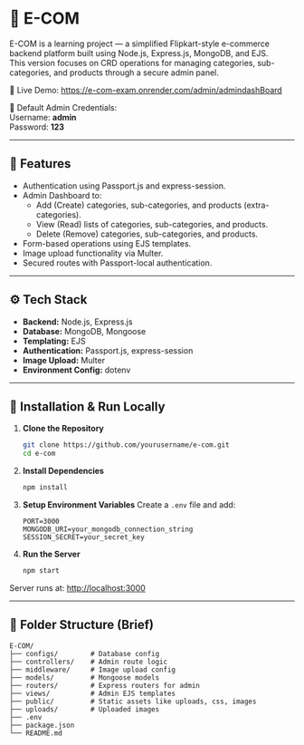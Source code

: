 # 🍊 E-COM

E-COM is a learning project — a simplified Flipkart-style e-commerce backend platform built using Node.js, Express.js, MongoDB, and EJS.  
This version focuses on CRD operations for managing categories, sub-categories, and products through a secure admin panel.

🔗 Live Demo: https://e-com-exam.onrender.com/admin/admindashBoard

🔐 Default Admin Credentials:  
Username: **admin**  
Password: **123**

---

## 📌 Features

- Authentication using Passport.js and express-session.
- Admin Dashboard to:
  - Add (Create) categories, sub-categories, and products (extra-categories).
  - View (Read) lists of categories, sub-categories, and products.
  - Delete (Remove) categories, sub-categories, and products.
- Form-based operations using EJS templates.
- Image upload functionality via Multer.
- Secured routes with Passport-local authentication.

---

## ⚙️ Tech Stack

- **Backend:** Node.js, Express.js
- **Database:** MongoDB, Mongoose
- **Templating:** EJS
- **Authentication:** Passport.js, express-session
- **Image Upload:** Multer
- **Environment Config:** dotenv

---

## 🧾 Installation & Run Locally

1. **Clone the Repository**
   ```bash
   git clone https://github.com/yourusername/e-com.git
   cd e-com
   ```

2. **Install Dependencies**
   ```bash
   npm install
   ```

3. **Setup Environment Variables**
   Create a `.env` file and add:
   ```
   PORT=3000  
   MONGODB_URI=your_mongodb_connection_string  
   SESSION_SECRET=your_secret_key
   ```

4. **Run the Server**
   ```bash
   npm start
   ```

Server runs at: [http://localhost:3000](http://localhost:3000)

---

## 📂 Folder Structure (Brief)

```
E-COM/
├── configs/        # Database config
├── controllers/    # Admin route logic
├── middleware/     # Image upload config
├── models/         # Mongoose models
├── routers/        # Express routers for admin
├── views/          # Admin EJS templates
├── public/         # Static assets like uploads, css, images
├── uploads/        # Uploaded images
├── .env            
├── package.json    
└── README.md

